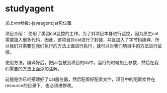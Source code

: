 # studyagent
加上vm参数:-javaagent:jar包位置

项目介绍：
使用了美团cat监控的工作，为了对项目本身进行监控，因为原生cat需要加入很多代码，因此，该项目对cat进行了封装，并且加入了字节码编译，所以我们只需要在我们执行的方法上面进行执行，就可以对我们项目中的方法进行监控。

使用方法，编译好后，把jar包放到项目的lib中，运行的时候加上参数，然后在我们需要的方法上面添加注解。

前提是你已经搭建好了cat服务器，然后配置好配置文件，项目中的配置文件在resource的目录下，也必须进修改。

